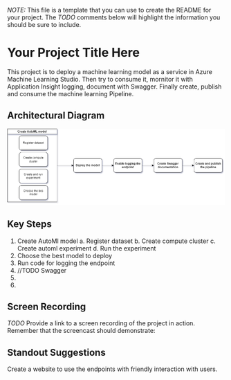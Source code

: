 *NOTE:* This file is a template that you can use to create the README for your project. The *TODO* comments below will highlight the information you should be sure to include.


# Your Project Title Here

This project is to deploy a machine learning model as a service in Azure Machine Learning Studio. Then try to consume it, mornitor it with Application Insight logging, document with Swagger. Finally create, publish and consume the machine learning Pipeline.

## Architectural Diagram
![Architechture](./architechture.drawio.png "Architechture")

## Key Steps
1. Create AutoMl model
    a. Register dataset
    b. Create compute cluster
    c. Create automl experiment
    d. Run the experiment
2. Choose the best model to deploy
3. Run code for logging the endpoint
4. //TODO Swagger
5.
6.

## Screen Recording
*TODO* Provide a link to a screen recording of the project in action. Remember that the screencast should demonstrate:

## Standout Suggestions
Create a website to use the endpoints with friendly interaction with users.
